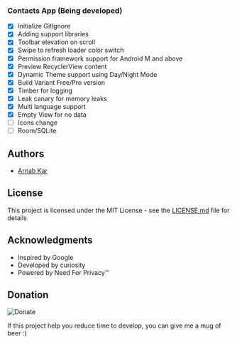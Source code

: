 ### Contacts App (Being developed)

- [x] Initialize GitIgnore
- [x] Adding support libraries
- [x] Toolbar elevation on scroll
- [x] Swipe to refresh loader color switch
- [x] Permission framework support for Android M and above
- [x] Preview RecyclerView content
- [x] Dynamic Theme support using Day/Night Mode
- [x] Build Variant Free/Pro version
- [x] Timber for logging
- [x] Leak canary for memory leaks
- [x] Multi language support
- [x] Empty View for no data
- [ ] Icons change
- [ ] Room/SQLite

## Authors

* [Arnab Kar](https://github.com/kararnab)

## License

This project is licensed under the MIT License - see the [LICENSE.md](LICENSE.md) file for details

## Acknowledgments

* Inspired by Google
* Developed by curiosity
* Powered by Need For Privacy™

## Donation
![Donate](https://img.shields.io/badge/Donate-PayPal-green.svg)

If this project help you reduce time to develop, you can give me a mug of beer :)
